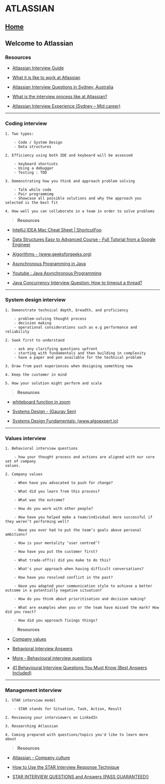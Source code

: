 # ATLASSIAN 

## **[Home](../../README.md)**

## Welcome to Atlassian

### Resources

- [Atlassian Interview Guide](./AtlassianEngineeringInterviewGuide.pdf)

- [What it is like to work at Atlassian](https://view.pointdrive.linkedin.com/presentations/46bfabba-f32a-4c4c-8a76-d5ac86e00fe1?auth=349aa8e6-dcae-4c98-9107-71cfe501a7cf)

- [Atlassian Interview Questions in Sydney, Australia](https://www.glassdoor.com.au/Interview/Atlassian-Sydney-Interview-Questions-EI_IE115699.0,9_IL.10,16_IM962.htm)

- [What is the interview process like at Atlassian?](https://www.quora.com/What-is-the-interview-process-like-at-Atlassian)

- [Atlassian Interview Experience (Sydney – Mid career)](https://www.geeksforgeeks.org/atlassian-interview-experience-sydney-mid-career/)

---

### Coding interview

    1. Two types:

        - Code / System Design
        - Data structures

    2. Efficiency using both IDE and keyboard will be assessed

        - keyboard shortcuts
        - Using a debugger
        - Testing : TDD

    3. Demonstrating how you think and approach problem solving

        - Talk while code
        - Pair programmimg
        - Showcase all possible solutions and why the approach you selected is the best fit

    4. How well you can collaborate in a team in order to solve problems

> **Resources**

- [IntelliJ IDEA Mac Cheat Sheet | ShortcutFoo](https://www.shortcutfoo.com/app/dojos/intellij-idea-mac/cheatsheet)

- [Data Structures Easy to Advanced Course - Full Tutorial from a Google Engineer](https://www.youtube.com/watch?v=RBSGKlAvoiM&t=9766s)

- [Algorithms - (www.geeksforgeeks.org)](https://www.geeksforgeeks.org/analysis-of-algorithms-set-1-asymptotic-analysis/)

- [Asynchronous Programming in Java](https://www.baeldung.com/java-asynchronous-programming)

- [Youtube : Java Asynchronous Programming](https://www.youtube.com/watch?v=rUbZcRgaSY4)

- [Java Concurrency Interview Question: How to timeout a thread?](https://www.youtube.com/watch?v=_RSAS-gIjGo)

---

### System design interview

    1. Demonstrate technical depth, breadth, and proficiency

        - problem-solving thought process
        - decision making
        - operational considerations such as e.g performance and reliability

    2. Seek first to understand

        - ask any clarifying questions upfront
        - starting with fundamentals and then building in complexity
        - have a paper and pen available for the technical problem

    3. Draw from past experiences when designing something new

    4. Keep the customer in mind

    5. How your solution might perform and scale

> **Resources**

- [whiteboard function in zoom](https://www.youtube.com/watch?v=GGNqE0BCf0E)

- [Systems Design - (Gaurav Sen)](https://www.youtube.com/channel/UCRPMAqdtSgd0Ipeef7iFsKw)

- [Systems Design Fundamentals: (www.algoexpert.io)](https://www.algoexpert.io/systems/product?r=ads&gclid=Cj0KCQjwyur0BRDcARIsAEt86IAS9YMj9dAZzbZCdrDnTh0RXzCgHiIv3AAgcH_IyQryQ53JrZ8DUUgaAqQ2EALw_wcB)

---

### Values interview

    1. Behavioral interview questions

        - how your thought process and actions are aligned with our core set of company
    values.

    2. Company values

        - When have you advocated to push for change?

        - What did you learn from this process? 

        - What was the outcome?

        - How do you work with other people? 

        - How have you helped make a team/individual more successful if they weren’t performing well? 

        - Have you ever had to put the team’s goals above personal ambitions?

        - How is your mentality ‘user centred’? 

        - How have you put the customer first?

        - What trade-off(s) did you make to do this?

        - What's your approach when having difficult conversations? 

        - How have you resolved conflict in the past? 

        - Have you adapted your communication style to achieve a better outcome in a potentially negative situation?

        - How do you think about prioritisation and decision making? 

        - What are examples when you or the team have missed the mark? How did you react? 

        - How did you approach fixings things?

> **Resources**

- [Company values](https://www.atlassian.com/company/values)

- [Behavioral Interview Answers‎](https://www.fya.org.au/2015/10/27/how-to-nail-the-job-interview/?gclid=Cj0KCQjwyur0BRDcARIsAEt86IDm82yK2MReeDqeesNAk4AIMKIVMbOYtdaXfw91DL0nRTQ_1a0dGSsaAp2YEALw_wcB)


- [More - Behavioural interview questions](https://www.roberthalf.com.au/career-advice/interview/behavioural-questions)

- [41 Behavioural Interview Questions You Must Know (Best Answers Included)](https://www.themartec.com/insidelook/behavioral-interview-questions)

---

### Management interview

    1. STAR interview model

        - STAR stands for Situation, Task, Action, Result

    2. Reviewing your interviewers on LinkedIn 

    3. Researching Atlassian

    4. Coming prepared with questions/topics you'd like to learn more about

> **Resources**

- [Atlassian - Company culture](https://www.atlassian.com/blog/teamwork/what-is-company-culture)

- [How to Use the STAR Interview Response Technique](https://www.indeed.com/career-advice/interviewing/how-to-use-the-star-interview-response-technique)

- [STAR INTERVIEW QUESTIONS and Answers (PASS GUARANTEED!)](https://www.youtube.com/watch?v=8QfSnuL8Ny8)